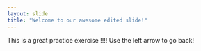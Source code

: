 ```yaml
---
layout: slide
title: "Welcome to our awesome edited slide!"
---
```

This is a great practice exercise !!!!
Use the left arrow to go back!